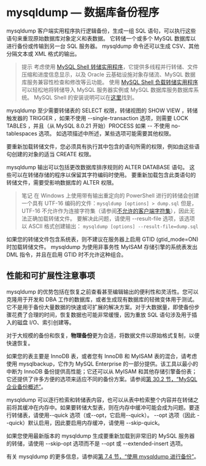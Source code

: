 # mysqldump — 数据库备份程序

mysqldump 客户端实用程序执行逻辑备份，生成一组 SQL 语句，可以执行这些语句来重现原始数据库对象定义和表数据。 它转储一个或多个 MySQL 数据库以进行备份或传输到另一台 SQL 服务器。 mysqldump 命令还可以生成 CSV、其他分隔文本或 XML 格式的输出。

> 提示
考虑使用 [MySQL Shell 转储实用程序](https://dev.mysql.com/doc/mysql-shell/8.0/en/mysql-shell-utilities-dump-instance-schema.html)，它提供多线程并行转储、文件压缩和进度信息显示，以及 Oracle 云基础设施对象存储流、MySQL 数据库服务兼容性检查和修改等云功能。 使用 [MySQL Shell 负载转储实用程序](https://dev.mysql.com/doc/mysql-shell/8.0/en/mysql-shell-utilities-load-dump.html)可以轻松地将转储导入 MySQL 服务器实例或 MySQL 数据库服务数据库系统。 MySQL Shell 的安装说明可以在[这里](https://dev.mysql.com/doc/mysql-shell/8.0/en/mysql-shell-install.html)找到。

mysqldump 至少需要转储表的 SELECT 权限，转储视图的 SHOW VIEW ，转储触发器的 TRIGGER ，如果不使用 --single-transaction 选项，则需要 LOCK TABLES ，并且（从 MySQL 8.0.21 开始）PROCESS 如果 -- 不使用 no-tablespaces 选项。 如选项描述中所述，某些选项可能需要其他权限。

要重新加载转储文件，您必须具有执行其中包含的语句所需的权限，例如由这些语句创建的对象的适当 CREATE 权限。

mysqldump 输出可以包括更改数据库排序规则的 ALTER DATABASE 语句。 这些可以在转储存储的程序以保留其字符编码时使用。 要重新加载包含此类语句的转储文件，需要受影响数据库的 ALTER 权限。

> 笔记
在 Windows 上使用带有输出重定向的 PowerShell 进行的转储会创建一个具有 UTF-16 编码的文件：`mysqldump [options] > dump.sql`
但是，UTF-16 不允许作为连接字符集（请参阅[不允许的客户端字符集](https://dev.mysql.com/doc/refman/8.0/en/charset-connection.html#charset-connection-impermissible-client-charset)），因此无法正确加载转储文件。 要解决此问题，请使用 --result-file 选项，该选项以 ASCII 格式创建输出：
`mysqldump [options] --result-file=dump.sql`

如果您的转储文件包含系统表，则不建议在服务器上启用 GTID (gtid_mode=ON) 时加载转储文件。 mysqldump 为使用非事务性 MyISAM 存储引擎的系统表发出 DML 指令，并且在启用 GTID 时不允许这种组合。

## 性能和可扩展性注意事项

mysqldump 的优势包括在恢复之前查看甚至编辑输出的便利性和灵活性。您可以克隆用于开发和 DBA 工作的数据库，或者生成现有数据库的轻微变体用于测试。它不是用于备份大量数据的快速或可扩展的解决方案。对于大数据量，即使备份步骤花费了合理的时间，恢复数据也可能非常缓慢，因为重放 SQL 语句涉及用于插入的磁盘 I/O、索引创建等。

对于大规模的备份和恢复，**物理备份**更为合适，将数据文件以原始格式复制，以便快速恢复。

如果您的表主要是 InnoDB 表，或者您有 InnoDB 和 MyISAM 表的混合，请考虑使用 mysqlbackup，它作为 MySQL Enterprise 的一部分提供。该工具以最小的中断为 InnoDB 备份提供高性能；它还可以从 MyISAM 和其他存储引擎备份表；它还提供了许多方便的选项来适应不同的备份方案。请参阅[第 30.2 节，“MySQL 企业备份概述”](https://dev.mysql.com/doc/refman/8.0/en/mysql-enterprise-backup.html)。

mysqldump 可以逐行检索和转储表内容，也可以从表中检索整个内容并在转储之前将其缓冲在内存中。如果要转储大型表，则在内存中缓冲可能会成为问题。要逐行转储表，请使用--quick 选项（或--opt，它启用--quick）。 --opt 选项（因此 --quick）默认启用，因此要启用内存缓冲，请使用 --skip-quick。

如果您使用最新版本的 mysqldump 生成要重新加载到非常旧的 MySQL 服务器的转储，请使用 --skip-opt 选项而不是 --opt 或 --extended-insert 选项。

有关 mysqldump 的更多信息，请参阅[第 7.4 节，“使用 mysqldump 进行备份”](https://dev.mysql.com/doc/refman/8.0/en/using-mysqldump.html)。
